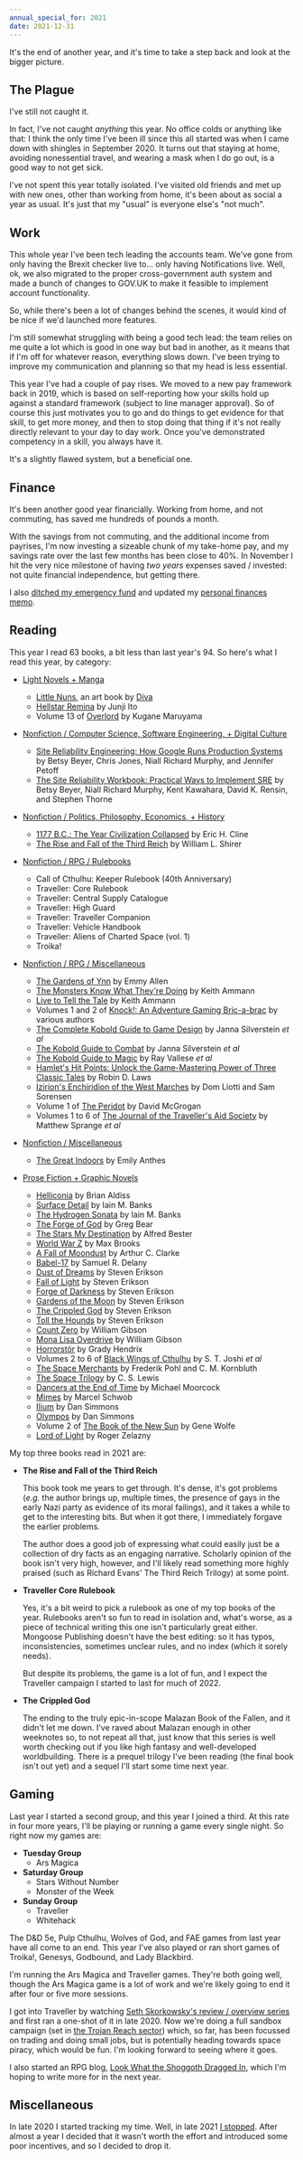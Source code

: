 ```yaml
---
annual_special_for: 2021
date: 2021-12-31
---
```


It's the end of another year, and it's time to take a step back and
look at the bigger picture.


## The Plague

I've still not caught it.

In fact, I've not caught *anything* this year.  No office colds or
anything like that: I think the only time I've been ill since this all
started was when I came down with shingles in September 2020.  It
turns out that staying at home, avoiding nonessential travel, and
wearing a mask when I do go out, is a good way to not get sick.

I've not spent this year totally isolated.  I've visited old friends
and met up with new ones, other than working from home, it's been
about as social a year as usual.  It's just that my "usual" is
everyone else's "not much".


## Work

This whole year I've been tech leading the accounts team.  We've gone
from only having the Brexit checker live to... only having
Notifications live.  Well, ok, we also migrated to the proper
cross-government auth system and made a bunch of changes to GOV.UK to
make it feasible to implement account functionality.

So, while there's been a lot of changes behind the scenes, it would
kind of be nice if we'd launched more features.

I'm still somewhat struggling with being a good tech lead: the team
relies on me quite a lot which is good in one way but bad in another,
as it means that if I'm off for whatever reason, everything slows
down.  I've been trying to improve my communication and planning so
that my head is less essential.

This year I've had a couple of pay rises.  We moved to a new pay
framework back in 2019, which is based on self-reporting how your
skills hold up against a standard framework (subject to line manager
approval).  So of course this just motivates you to go and do things
to get evidence for that skill, to get more money, and then to stop
doing that thing if it's not really directly relevant to your day to
day work.  Once you've demonstrated competency in a skill, you always
have it.

It's a slightly flawed system, but a beneficial one.


## Finance

It's been another good year financially.  Working from home, and not
commuting, has saved me hundreds of pounds a month.

With the savings from not commuting, and the additional income from
payrises, I'm now investing a sizeable chunk of my take-home pay, and
my savings rate over the last few months has been close to 40%.  In
November I hit the very nice milestone of having *two years* expenses
saved / invested: not quite financial independence, but getting there.

I also [ditched my emergency fund][] and updated my [personal finances
memo][].

[ditched my emergency fund]: notes/168.html#systems
[personal finances memo]: personal-finance.html


## Reading

This year I read 63 books, a bit less than last year's 94.  So here's
what I read this year, by category:

- [Light Novels + Manga](https://bookdb.barrucadu.co.uk/search?keywords=&author%5B%5D=&location=&match=&category=a3bbb1c6-5ff8-4ddf-81f4-820593a2a5ff)
  - [Little Nuns](https://www.kickstarter.com/projects/diva01/litttle-nuns), an art book by [Diva](https://twitter.com/hyxpk)
  - [Hellstar Remina](https://junjiitomanga.fandom.com/wiki/Hellstar_Remina) by Junji Ito
  - Volume 13 of [Overlord](https://en.wikipedia.org/wiki/Overlord_(novel_series)) by Kugane Maruyama

- [Nonfiction / Computer Science, Software Engineering, + Digital Culture](https://bookdb.barrucadu.co.uk/search?keywords=&author%5B%5D=&location=&match=&category=afc7135b-bf67-4284-bcc1-2bbd3386aea3)
  - [Site Reliability Engineering: How Google Runs Production Systems](https://www.google.co.uk/books/edition/_/81UrjwEACAAJ?hl=en) by Betsy Beyer, Chris Jones, Niall Richard Murphy, and Jennifer Petoff
  - [The Site Reliability Workbook: Practical Ways to Implement SRE](https://www.google.co.uk/books/edition/_/fElmDwAAQBAJ?hl=en) by Betsy Beyer, Niall Richard Murphy, Kent Kawahara, David K. Rensin, and Stephen Thorne

- [Nonfiction / Politics, Philosophy, Economics, + History](https://bookdb.barrucadu.co.uk/search?keywords=&author%5B%5D=&location=&match=&category=ac4706f3-54c3-4e6d-a72d-85321d9dcd72)
  - [1177 B.C.: The Year Civilization Collapsed](https://en.wikipedia.org/wiki/1177_B.C.:_The_Year_Civilization_Collapsed) by Eric H. Cline
  - [The Rise and Fall of the Third Reich](https://en.wikipedia.org/wiki/The_Rise_and_Fall_of_the_Third_Reich) by William L. Shirer

- [Nonfiction / RPG / Rulebooks](https://bookdb.barrucadu.co.uk/search?keywords=&author%5B%5D=&location=&match=&category=219ae9f4-84f1-4ea2-a9cd-fbc16698a669)
  - Call of Cthulhu: Keeper Rulebook (40th Anniversary)
  - Traveller: Core Rulebook
  - Traveller: Central Supply Catalogue
  - Traveller: High Guard
  - Traveller: Traveller Companion
  - Traveller: Vehicle Handbook
  - Traveller: Aliens of Charted Space (vol. 1)
  - Troika!

- [Nonfiction / RPG / Miscellaneous](https://bookdb.barrucadu.co.uk/search?keywords=&author%5B%5D=&location=&match=&category=70196ec9-dd61-4241-afc9-dd6be7be30a6)
  - [The Gardens of Ynn](https://www.drivethrurpg.com/product/237544/The-Gardens-Of-Ynn) by Emmy Allen
  - [The Monsters Know What They're Doing](http://spyandowl.com/the-monsters-know) by Keith Ammann
  - [Live to Tell the Tale](http://spyandowl.com/live-to-tell-the-tale) by Keith Ammann
  - Volumes 1 and 2 of [Knock!: An Adventure Gaming Bric-a-brac](https://www.themerrymushmen.com/our-products/) by various authors
  - [The Complete Kobold Guide to Game Design](https://koboldpress.com/kpstore/product/complete-kobold-guide-to-game-design-2nd-edition/) by Janna Silverstein *et al*
  - [The Kobold Guide to Combat](https://koboldpress.com/kpstore/product/kobold-guide-to-combat/) by Janna Silverstein *et al*
  - [The Kobold Guide to Magic](https://koboldpress.com/kpstore/product/kobold-guide-to-magic/) by Ray Vallese *et al*
  - [Hamlet's Hit Points: Unlock the Game-Mastering Power of Three Classic Tales](https://gameplaywright.net/books/hamlets-hit-points/) by Robin D. Laws
  - [Izirion's Enchiridion of the West Marches](https://www.drivethrurpg.com/product/333956/Izirions-Enchiridion-of-the-West-Marches) by Dom Liotti and Sam Sorensen
  - Volume 1 of [The Peridot](https://www.drivethrurpg.com/product/182353/The-Peridot-Issue-1) by David McGrogan
  - Volumes 1 to 6 of [The Journal of the Traveller's Aid Society](https://wiki.travellerrpg.com/Mongoose_2nd:_Journal_of_the_Travellers%27_Aid_Society) by Matthew Sprange *et al*

- [Nonfiction / Miscellaneous](https://bookdb.barrucadu.co.uk/search?keywords=&author%5B%5D=&location=&match=&category=fb2dd601-883a-4254-a294-fcf0a0f98d2f)
  - [The Great Indoors](http://emilyanthes.com/thegreatindoors/) by Emily Anthes

- [Prose Fiction + Graphic Novels](https://bookdb.barrucadu.co.uk/search?keywords=&author%5B%5D=&location=&match=&category=590ac55d-0644-4a71-b902-587faa5b03d9)
  - [Helliconia](https://en.wikipedia.org/wiki/Helliconia) by Brian Aldiss
  - [Surface Detail](https://en.wikipedia.org/wiki/Surface_Detail) by Iain M. Banks
  - [The Hydrogen Sonata](https://en.wikipedia.org/wiki/The_Hydrogen_Sonata) by Iain M. Banks
  - [The Forge of God](https://en.wikipedia.org/wiki/The_Forge_of_God) by Greg Bear
  - [The Stars My Destination](https://en.wikipedia.org/wiki/The_Stars_My_Destination) by Alfred Bester
  - [World War Z](https://en.wikipedia.org/wiki/World_War_Z) by Max Brooks
  - [A Fall of Moondust](https://en.wikipedia.org/wiki/A_Fall_of_Moondust) by Arthur C. Clarke
  - [Babel-17](https://en.wikipedia.org/wiki/Babel-17) by Samuel R. Delany
  - [Dust of Dreams](https://malazan.fandom.com/wiki/Dust_of_Dreams) by Steven Erikson
  - [Fall of Light](https://malazan.fandom.com/wiki/Fall_of_Light) by Steven Erikson
  - [Forge of Darkness](https://malazan.fandom.com/wiki/Forge_of_Darkness) by Steven Erikson
  - [Gardens of the Moon](https://malazan.fandom.com/wiki/Gardens_of_the_Moon) by Steven Erikson
  - [The Crippled God](https://malazan.fandom.com/wiki/The_Crippled_God) by Steven Erikson
  - [Toll the Hounds](https://malazan.fandom.com/wiki/Toll_the_Hounds) by Steven Erikson
  - [Count Zero](https://en.wikipedia.org/wiki/Count_Zero) by William Gibson
  - [Mona Lisa Overdrive](https://en.wikipedia.org/wiki/Mona_Lisa_Overdrive) by William Gibson
  - [Horrorstör](https://en.wikipedia.org/wiki/Horrorst%C3%B6r) by Grady Hendrix
  - Volumes 2 to 6 of [Black Wings of Cthulhu](https://www.goodreads.com/book/show/39912887-black-wings-of-cthulhu) by S. T. Joshi *et al*
  - [The Space Merchants](https://en.wikipedia.org/wiki/The_Space_Merchants) by Frederik Pohl and C. M. Kornbluth
  - [The Space Trilogy](https://en.wikipedia.org/wiki/The_Space_Trilogy) by C. S. Lewis
  - [Dancers at the End of Time](https://en.wikipedia.org/wiki/The_Dancers_at_the_End_of_Time#The_Dancers_at_the_End_of_Time) by Michael Moorcock
  - [Mimes](https://www.goodreads.com/book/show/14459517-mimes-with-a-prologue-and-epilogue) by Marcel Schwob
  - [Ilium](https://en.wikipedia.org/wiki/Ilium_(novel)) by Dan Simmons
  - [Olympos](https://en.wikipedia.org/wiki/Ilium/Olympos) by Dan Simmons
  - Volume 2 of [The Book of the New Sun](https://en.wikipedia.org/wiki/The_Book_of_the_New_Sun) by Gene Wolfe
  - [Lord of Light](https://en.wikipedia.org/wiki/Lord_of_Light) by Roger Zelazny

My top three books read in 2021 are:

- **The Rise and Fall of the Third Reich**

  This book took me years to get through.  It's dense, it's got
  problems (*e.g.* the author brings up, multiple times, the presence
  of gays in the early Nazi party as evidence of its moral failings),
  and it takes a while to get to the interesting bits.  But when it
  got there, I immediately forgave the earlier problems.
  
  The author does a good job of expressing what could easily just be a
  collection of dry facts as an engaging narrative.  Scholarly opinion
  of the book isn't very high, however, and I'll likely read something
  more highly praised (such as Richard Evans' The Third Reich Trilogy)
  at some point.

- **Traveller Core Rulebook**

  Yes, it's a bit weird to pick a rulebook as one of my top books of
  the year.  Rulebooks aren't so fun to read in isolation and, what's
  worse, as a piece of technical writing this one isn't particularly
  great either.  Mongoose Publishing doesn't have the best editing: so
  it has typos, inconsistencies, sometimes unclear rules, and no index
  (which it sorely needs).
  
  But despite its problems, the game is a lot of fun, and I expect the
  Traveller campaign I started to last for much of 2022.

- **The Crippled God**

  The ending to the truly epic-in-scope Malazan Book of the Fallen,
  and it didn't let me down.  I've raved about Malazan enough in other
  weeknotes so, to not repeat all that, just know that this series is
  well worth checking out if you like high fantasy and well-developed
  worldbuilding.  There is a prequel trilogy I've been reading (the
  final book isn't out yet) and a sequel I'll start some time next
  year.


## Gaming

Last year I started a second group, and this year I joined a third.
At this rate in four more years, I'll be playing or running a game
every single night.  So right now my games are:

- **Tuesday Group**
  - Ars Magica
- **Saturday Group**
  - Stars Without Number
  - Monster of the Week
- **Sunday Group**
  - Traveller
  - Whitehack

The D&D 5e, Pulp Cthulhu, Wolves of God, and FAE games from last year
have all come to an end.  This year I've also played or ran short
games of Troika!, Genesys, Godbound, and Lady Blackbird.

I'm running the Ars Magica and Traveller games.  They're both going
well, though the Ars Magica game is a lot of work and we're likely
going to end it after four or five more sessions.

I got into Traveller by watching [Seth Skorkowsky's review / overview
series][] and first ran a one-shot of it in late 2020.  Now we're
doing a full sandbox campaign (set in [the Trojan Reach sector][])
which, so far, has been focussed on trading and doing small jobs, but
is potentially heading towards space piracy, which would be fun.  I'm
looking forward to seeing where it goes.

I also started an RPG blog, [Look What the Shoggoth Dragged In][],
which I'm hoping to write more for in the next year.

[Seth Skorkowsky's review / overview series]: https://www.youtube.com/playlist?list=PL25p5gPY6qKVUg6ys5N1oRlsBI7DTByyI
[the Trojan Reach sector]: https://travellermap.com/?p=-98.982!18.778!5.95&options=41983
[Look What the Shoggoth Dragged In]: https://www.lookwhattheshoggothdraggedin.com/


## Miscellaneous

In late 2020 I started tracking my time.  Well, in late 2021 [I
stopped][].  After almost a year I decided that it wasn't worth the
effort and introduced some poor incentives, and so I decided to drop
it.

[I stopped]: notes/168.html#systems
